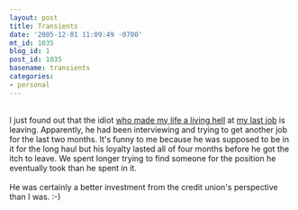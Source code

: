 ```yaml
---
layout: post
title: Transients
date: '2005-12-01 11:09:49 -0700'
mt_id: 1035
blog_id: 1
post_id: 1035
basename: transients
categories:
- personal
---
```

<br />I just found out that the idiot <a href="/blogs/bblog/archives/hostile-work-environments.cfm">who made my life a living hell</a> at <a href="http://www.desertschools.org/">my last job</a> is leaving. Apparently, he had been interviewing and trying to get another job for the last two months. It's funny to me because he was supposed to be in it for the long haul but his loyalty lasted all of four months before he got the itch to leave. We spent longer trying to find someone for the position he eventually took than he spent in it.<br /><br />He was certainly a better investment from the credit union's perspective than I was. :-)<br /><br /><br />

